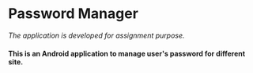 # Password Manager
*The application is developed for assignment purpose.*

#### This is an Android application to manage user's password for different site.
